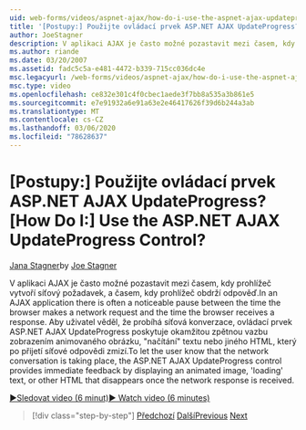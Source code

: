 ```yaml
---
uid: web-forms/videos/aspnet-ajax/how-do-i-use-the-aspnet-ajax-updateprogress-control
title: '[Postupy:] Použijte ovládací prvek ASP.NET AJAX UpdateProgress? | Dokumenty Microsoft'
author: JoeStagner
description: V aplikaci AJAX je často možné pozastavit mezi časem, kdy prohlížeč vytvoří síťový požadavek, a časem, kdy prohlížeč obdrží odpověď. T...
ms.author: riande
ms.date: 03/20/2007
ms.assetid: fadc5c5a-e481-4472-b339-715cc036dc4e
msc.legacyurl: /web-forms/videos/aspnet-ajax/how-do-i-use-the-aspnet-ajax-updateprogress-control
msc.type: video
ms.openlocfilehash: ce832e301c4f0cbec1aede3f7bb8a535a3b861e5
ms.sourcegitcommit: e7e91932a6e91a63e2e46417626f39d6b244a3ab
ms.translationtype: MT
ms.contentlocale: cs-CZ
ms.lasthandoff: 03/06/2020
ms.locfileid: "78628637"
---
```

# <a name="how-do-i-use-the-aspnet-ajax-updateprogress-control"></a><span data-ttu-id="08fcc-105">[Postupy:] Použijte ovládací prvek ASP.NET AJAX UpdateProgress?</span><span class="sxs-lookup"><span data-stu-id="08fcc-105">[How Do I:] Use the ASP.NET AJAX UpdateProgress Control?</span></span>

<span data-ttu-id="08fcc-106">[Jana Stagner](https://github.com/JoeStagner)</span><span class="sxs-lookup"><span data-stu-id="08fcc-106">by [Joe Stagner](https://github.com/JoeStagner)</span></span>

<span data-ttu-id="08fcc-107">V aplikaci AJAX je často možné pozastavit mezi časem, kdy prohlížeč vytvoří síťový požadavek, a časem, kdy prohlížeč obdrží odpověď.</span><span class="sxs-lookup"><span data-stu-id="08fcc-107">In an AJAX application there is often a noticeable pause between the time the browser makes a network request and the time the browser receives a response.</span></span> <span data-ttu-id="08fcc-108">Aby uživatel věděl, že probíhá síťová konverzace, ovládací prvek ASP.NET AJAX UpdateProgress poskytuje okamžitou zpětnou vazbu zobrazením animovaného obrázku, "načítání" textu nebo jiného HTML, který po přijetí síťové odpovědi zmizí.</span><span class="sxs-lookup"><span data-stu-id="08fcc-108">To let the user know that the network conversation is taking place, the ASP.NET AJAX UpdateProgress control provides immediate feedback by displaying an animated image, 'loading' text, or other HTML that disappears once the network response is received.</span></span>

[<span data-ttu-id="08fcc-109">&#9654;Sledovat video (6 minut)</span><span class="sxs-lookup"><span data-stu-id="08fcc-109">&#9654; Watch video (6 minutes)</span></span>](https://channel9.msdn.com/Blogs/ASP-NET-Site-Videos/how-do-i-use-the-aspnet-ajax-updateprogress-control)

> [!div class="step-by-step"]
> <span data-ttu-id="08fcc-110">[Předchozí](how-do-i-implement-the-incremental-page-display-pattern-using-http-get-and-post.md)
> [Další](how-do-i-use-the-aspnet-ajax-history-control.md)</span><span class="sxs-lookup"><span data-stu-id="08fcc-110">[Previous](how-do-i-implement-the-incremental-page-display-pattern-using-http-get-and-post.md)
[Next](how-do-i-use-the-aspnet-ajax-history-control.md)</span></span>

